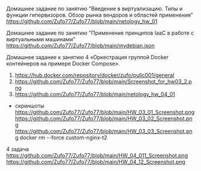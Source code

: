 Домашнее задание по занятию "Введение в виртуализацию. Типы и функции гипервизоров. Обзор рынка вендоров и областей применения"
https://github.com/Zufo77/Zufo77/blob/main/netology_hw_01


Домашнее задание по занятию "Применение принципов IaaC в работе с виртуальными машинами"
https://github.com/Zufo77/Zufo77/blob/main/mydebian.json


Домашнее задание к занятию 4 «Оркестрация группой Docker контейнеров на примере Docker Compose».

1. https://hub.docker.com/repository/docker/zufo/pulic001/general
2. https://github.com/Zufo77/Zufo77/blob/main/Screenshot_for_hw03_2.png
3. https://github.com/Zufo77/Zufo77/blob/main/netology_hw_04_01
  + скриншоты
    https://github.com/Zufo77/Zufo77/blob/main/HW_03_01_Screenshot.png
    https://github.com/Zufo77/Zufo77/blob/main/HW_03_02_Screenshot.png
    https://github.com/Zufo77/Zufo77/blob/main/HW_03_03_Screenshot.png
    docker rm --force custom-nginx-t2
    
4 задача
https://github.com/Zufo77/Zufo77/blob/main/HW_04_011_Screenshot.png
https://github.com/Zufo77/Zufo77/blob/main/HW_04_12_Screenshot.png

